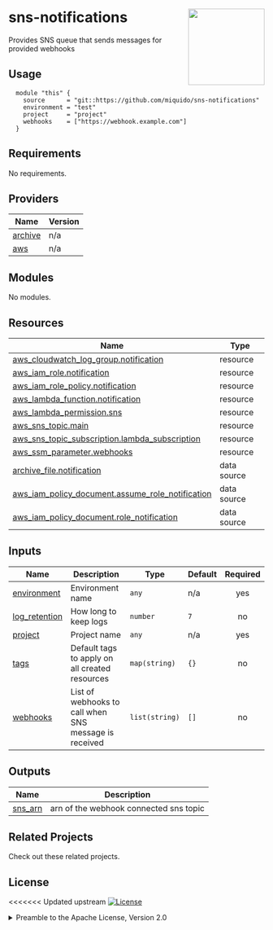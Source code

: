 <!-- markdownlint-disable -->
# sns-notifications <a href="https://miquido.com?utm_source=github&utm_medium=readme&utm_campaign=miquido/build-harness&utm_content="><img align="right" src="https://cdn.miquido.dev/miquido-logo.png" width="150" /></a>

<!-- markdownlint-restore -->

<!--




  ** DO NOT EDIT THIS FILE
  **
  ** This file was automatically generated by the `cloudposse/build-harness`.
  ** 1) Make all changes to `README.yaml`
  ** 2) Run `make init` (you only need to do this once)
  ** 3) Run`make readme` to rebuild this file.
  **
  ** (We maintain HUNDREDS of open source projects. This is how we maintain our sanity.)
  **





-->

Provides SNS queue that sends messages for provided webhooks






## Usage


```hcl
  module "this" {
    source      = "git::https://github.com/miquido/sns-notifications"
    environment = "test"
    project     = "project"
    webhooks    = ["https://webhook.example.com"]
  }
```






<!-- markdownlint-disable -->
## Requirements

No requirements.

## Providers

| Name | Version |
|------|---------|
| <a name="provider_archive"></a> [archive](#provider\_archive) | n/a |
| <a name="provider_aws"></a> [aws](#provider\_aws) | n/a |

## Modules

No modules.

## Resources

| Name | Type |
|------|------|
| [aws_cloudwatch_log_group.notification](https://registry.terraform.io/providers/hashicorp/aws/latest/docs/resources/cloudwatch_log_group) | resource |
| [aws_iam_role.notification](https://registry.terraform.io/providers/hashicorp/aws/latest/docs/resources/iam_role) | resource |
| [aws_iam_role_policy.notification](https://registry.terraform.io/providers/hashicorp/aws/latest/docs/resources/iam_role_policy) | resource |
| [aws_lambda_function.notification](https://registry.terraform.io/providers/hashicorp/aws/latest/docs/resources/lambda_function) | resource |
| [aws_lambda_permission.sns](https://registry.terraform.io/providers/hashicorp/aws/latest/docs/resources/lambda_permission) | resource |
| [aws_sns_topic.main](https://registry.terraform.io/providers/hashicorp/aws/latest/docs/resources/sns_topic) | resource |
| [aws_sns_topic_subscription.lambda_subscription](https://registry.terraform.io/providers/hashicorp/aws/latest/docs/resources/sns_topic_subscription) | resource |
| [aws_ssm_parameter.webhooks](https://registry.terraform.io/providers/hashicorp/aws/latest/docs/resources/ssm_parameter) | resource |
| [archive_file.notification](https://registry.terraform.io/providers/hashicorp/archive/latest/docs/data-sources/file) | data source |
| [aws_iam_policy_document.assume_role_notification](https://registry.terraform.io/providers/hashicorp/aws/latest/docs/data-sources/iam_policy_document) | data source |
| [aws_iam_policy_document.role_notification](https://registry.terraform.io/providers/hashicorp/aws/latest/docs/data-sources/iam_policy_document) | data source |

## Inputs

| Name | Description | Type | Default | Required |
|------|-------------|------|---------|:--------:|
| <a name="input_environment"></a> [environment](#input\_environment) | Environment name | `any` | n/a | yes |
| <a name="input_log_retention"></a> [log\_retention](#input\_log\_retention) | How long to keep logs | `number` | `7` | no |
| <a name="input_project"></a> [project](#input\_project) | Project name | `any` | n/a | yes |
| <a name="input_tags"></a> [tags](#input\_tags) | Default tags to apply on all created resources | `map(string)` | `{}` | no |
| <a name="input_webhooks"></a> [webhooks](#input\_webhooks) | List of webhooks to call when SNS message is received | `list(string)` | `[]` | no |

## Outputs

| Name | Description |
|------|-------------|
| <a name="output_sns_arn"></a> [sns\_arn](#output\_sns\_arn) | arn of the webhook connected sns topic |
<!-- markdownlint-restore -->


## Related Projects

Check out these related projects.



## License

<<<<<<< Updated upstream
<a href="https://opensource.org/licenses/Apache-2.0"><img src="https://img.shields.io/badge/License-Apache%202.0-blue.svg?style=for-the-badge" alt="License"></a>

<details>
<summary>Preamble to the Apache License, Version 2.0</summary>
<br/>
<br/>

Complete license is available in the [`LICENSE`](LICENSE) file.
=======
<a href="https://opensource.org/licenses/MIT"><img src="https://img.shields.io/badge/License-MIT-yellow.svg?style=for-the-badge" alt="License: MIT"></a>
>>>>>>> Stashed changes

```text
The MIT License (MIT)

Permission is hereby granted, free of charge, to any person obtaining a copy
of this software and associated documentation files (the "Software"), to deal
in the Software without restriction, including without limitation the rights
to use, copy, modify, merge, publish, distribute, sublicense, and/or sell
copies of the Software, and to permit persons to whom the Software is
furnished to do so, subject to the following conditions:

The above copyright notice and this permission notice shall be included in
all copies or substantial portions of the Software.

THE SOFTWARE IS PROVIDED "AS IS", WITHOUT WARRANTY OF ANY KIND, EXPRESS OR
IMPLIED, INCLUDING BUT NOT LIMITED TO THE WARRANTIES OF MERCHANTABILITY,
FITNESS FOR A PARTICULAR PURPOSE AND NONINFRINGEMENT. IN NO EVENT SHALL THE
AUTHORS OR COPYRIGHT HOLDERS BE LIABLE FOR ANY CLAIM, DAMAGES OR OTHER
LIABILITY, WHETHER IN AN ACTION OF CONTRACT, TORT OR OTHERWISE, ARISING FROM,
OUT OF OR IN CONNECTION WITH THE SOFTWARE OR THE USE OR OTHER DEALINGS IN
THE SOFTWARE.

Source: <https://opensource.org/licenses/MIT>
```
